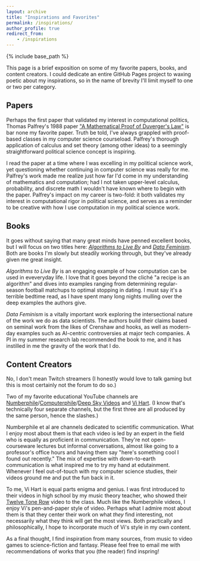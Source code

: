 ```yaml
---
layout: archive
title: "Inspirations and Favorites"
permalink: /inspirations/
author_profile: true
redirect_from:
    - /inspirations
---
```


{% include base_path %}

This page is a brief exposition on some of my favorite papers, books, and content creators. I could dedicate an entire GitHub Pages project to waxing poetic about my inspirations, so in the name of brevity I'll limit myself to one or two per category.

## Papers
Perhaps the first paper that validated my interest in computational politics, Thomas Palfrey's 1988 paper ["A Mathematical Proof of Duverger's Law"](https://authors.library.caltech.edu/81155/1/sswp688.pdf) is bar none my favorite paper. Truth be told, I've always grappled with proof-based classes in my computer science courseload. Palfrey's thorough application of calculus and set theory (among other ideas) to a seemingly straightforward political science concept is inspiring.

I read the paper at a time where I was excelling in my political science work, yet questioning whether continuing in computer science was really for me. Palfrey's work made me realize just how far I'd come in my understanding of mathematics and computation; had I not taken upper-level calculus, probability, and discrete math I wouldn't have known where to begin with the paper. Palfrey's impact on my career is two-fold: it both validates my interest in computational rigor in political science, and serves as a reminder to be creative with how I use computation in my political science work.

## Books
It goes without saying that many great minds have penned excellent books, but I will focus on two titles here: [*Algorithms to Live By*](https://www.amazon.com/Algorithms-to-Live-By-audiobook/dp/B01D24NAL6/ref=sr_1_1?keywords=algorithms+to+live+by&qid=1640828447&sprefix=algorithms+to+%2Caps%2C310&sr=8-1) and [*Data Feminism*](https://www.amazon.com/Data-Feminism/dp/B08HSHRVVW/ref=sr_1_1?keywords=data+feminism&qid=1640828473&s=audible&sprefix=data+fem%2Caudible%2C157&sr=1-1). Both are books I'm slowly but steadily working through, but they've already given me great insight.

*Algorithms to Live By* is an engaging example of how computation can be used in eveveryday life. I love that it goes beyond the cliché "a recipe is an algorithm" and dives into examples ranging from determining regular-season football matchups to optimal stopping in dating. I must say it's a terrible bedtime read, as I have spent many long nights mulling over the deep examples the authors give.

*Data Feminism* is a vitally important work exploring the intersectional nature of the work we do as data scientists. The authors build their claims based on seminal work from the likes of Crenshaw and hooks, as well as modern-day examples such as AI-centric controversies at major tech companies. A PI in my summer research lab recommended the book to me, and it has instilled in me the gravity of the work that I do.

## Content Creators
No, I don't mean Twitch streamers (I honestly would love to talk gaming but this is most certainly not the forum to do so.)

Two of my favorite educational YouTube channels are [Numberphile](https://www.youtube.com/c/numberphile)/[Computerphile](https://www.youtube.com/user/Computerphile)/[Deep Sky Videos](https://www.youtube.com/user/DeepSkyVideos) and [Vi Hart](https://www.youtube.com/user/Vihart). (I know that's technically four separate channels, but the first three are all produced by the same person, hence the slashes.)

Numberphile et al are channels dedicated to scientific communication. What I enjoy most about them is that each video is led by an expert in the field who is equally as proficient in communication. They're not open-courseware lectures but informal conversations, almost like going to a professor's office hours and having them say "here's something cool I found out recently." The mix of expertise with down-to-earth communication is what inspired me to try my hand at edutainment. Whenever I feel out-of-touch with my computer science studies, their videos ground me and put the fun back in it.

To me, Vi Hart is equal parts enigma and genius. I was first introduced to their videos in high school by my music theory teacher, who showed their [Twelve Tone Row](https://www.youtube.com/watch?v=4niz8TfY794) video to the class. Much like the Numberphile videos, I enjoy Vi's pen-and-paper style of video. Perhaps what I admire most about them is that they center their work on what *they* find interesting, not necessarily what they think will get the most views. Both practically and philosophically, I hope to incorporate much of Vi's style in my own content.

As a final thought, I find inspiration from many sources, from music to video games to science-fiction and fantasy. Please feel free to email me with recommendations of works that you (the reader) find inspring!

